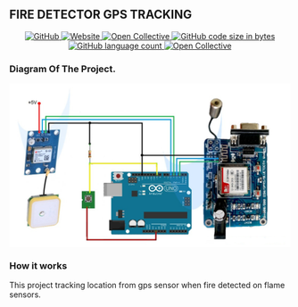 ## FIRE DETECTOR GPS TRACKING

<p align="center">
    <a href="https://github.com/codegoen/fire-geolocation/LICENSE">
        <img alt="GitHub" src="https://img.shields.io/github/license/codegoen/fire-geolocation?style=flat-square">
    </a>
    <a href="https://codegoen.github.io/fire-geolocation">
        <img alt="Website" src="https://img.shields.io/website?down_color=orange&down_message=offline&style=flat-square&up_color=green&up_message=online&url=https%3A%2F%2Fcodegoen.github.io%2Ffire-geolocation">
    </a>
    <a href="http://hits.dwyl.com/codegoen/fire-geolocation">
        <img src="http://hits.dwyl.com/codegoen/fire-geolocation.svg" alt="Open Collective">
    </a>
    <a href="https://github.com/codegoen/fire-geolocation">
        <img alt="GitHub code size in bytes" src="https://img.shields.io/github/languages/code-size/codegoen/fire-geolocation?style=flat-square">
    </a>
    <a href="https://github.com/codegoen/fire-geolocation">
        <img alt="GitHub language count" src="https://img.shields.io/github/languages/count/codegoen/fire-geolocation?style=flat-square">
    </a>
    <a href="https://saythanks.io/to/lamaaurizkhal@gmail.com">
        <img src="https://img.shields.io/badge/Say%20Thanks-!-1EAEDB.svg" alt="Open Collective">
    </a>
</p>

### Diagram Of The Project.

<img src="docs/doc1.jpg" alt="Thumbnail" align="center">

### How it works

This project tracking location from gps sensor when fire detected on flame sensors. 
